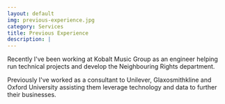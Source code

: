 ```yaml
---
layout: default
img: previous-experience.jpg
category: Services
title: Previous Experience 
description: |
---
```

Recently I've been working at Kobalt Music Group as an engineer helping run technical
projects and develop the Neighbouring Rights department.

Previously I've worked as a consultant to Unilever, Glaxosmithkline and Oxford University assisting
them leverage technology and data to further their businesses.
